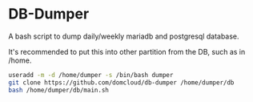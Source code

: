 # DB-Dumper

A bash script to dump daily/weekly mariadb and postgresql database.

It's recommended to put this into other partition from the DB, such as in /home.

```sh
useradd -m -d /home/dumper -s /bin/bash dumper
git clone https://github.com/domcloud/db-dumper /home/dumper/db
bash /home/dumper/db/main.sh
```
